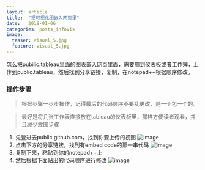 ```yaml
---
layout: article
title:  "把可视化图嵌入网页里"
date:   2018-01-06
categories: posts_infovis
image:
  teaser: visual_5.jpg
  feature: visual_5.jpg
---
```

怎么把pubilic.tableau里面的图表嵌入网页里面，需要用到仪表板或者工作簿，上传到public.tableau，然后找到分享链接，复制，在notepad++根据顺序修改。

### 操作步骤

> 根据步骤一步步操作，记得最后的代码顺序不要乱更改，是一个包一个的。

> 最好是将几张工作表直接放在tableau的仪表板里，那样方便读者观看，并且减少放图步骤

1. 先登进去public.github.com，找到你要上传的视图
![image](https://kristina579.github.io/images/share.jpg)
2. 点击下方的分享链接，找到有embed code的那一串代码
![image](https://kristina579.github.io/images/load.jpg)
3. 复制下来，粘贴到你的notepad++上
4. 然后根据下面贴出的代码顺序进行修改
![image](https://kristina579.github.io/images/order.jpg)

